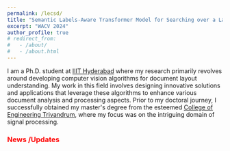 ```yaml
---
permalink: /lecsd/
title: "Semantic Labels-Aware Transformer Model for Searching over a Large Collection of Lecture-Slides"
excerpt: "WACV 2024"
author_profile: true
# redirect_from: 
#   - /about/
#   - /about.html
---
```


I am a Ph.D. student at [IIIT Hyderabad](https://iiit.ac.in) where my research primarily revolves around developing computer vision algorithms for document layout understanding. My work in this field involves designing innovative solutions and applications that leverage these algorithms to enhance various document analysis and processing aspects. 
Prior to my doctoral journey, I successfully obtained my master's degree from the esteemed [College of Engineering Trivandrum](https://cet.ac.in), where my focus was on the intriguing domain of signal processing. 

### <span style="color:red">News /Updates </span>
